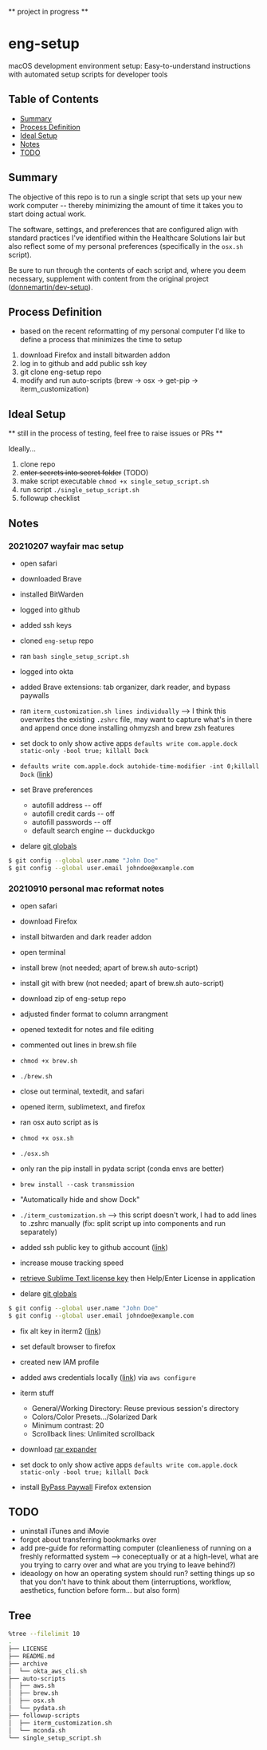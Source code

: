 ** project in progress **

# eng-setup
macOS development environment setup: Easy-to-understand instructions with automated setup scripts for developer tools

## Table of Contents

- [Summary](#summary)
- [Process Definition](#process-definition)
- [Ideal Setup](#setup)
- [Notes](#notes)
- [TODO](#todo)

## Summary

The objective of this repo is to run a single script that sets up your new work computer -- thereby minimizing the amount of time it takes you to start doing actual work. 

The software, settings, and preferences that are configured align with standard practices I've identified within the Healthcare Solutions lair but also reflect some of my personal preferences (specifically in the `osx.sh` script). 

Be sure to run through the contents of each script and, where you deem necessary, supplement with content from the original project ([donnemartin/dev-setup](https://github.com/donnemartin/dev-setup)).

## Process Definition
- based on the recent reformatting of my personal computer I'd like to define a process that minimizes the time to setup

1. download Firefox and install bitwarden addon
2. log in to github and add public ssh key
3. git clone eng-setup repo
4. modify and run auto-scripts (brew -> osx -> get-pip -> iterm_customization)

## Ideal Setup

** still in the process of testing, feel free to raise issues or PRs **

Ideally...

1. clone repo
2. ~~enter secrets into secret folder~~ (TODO)
3. make script executable `chmod +x single_setup_script.sh`
4. run script `./single_setup_script.sh`
5. followup checklist

## Notes
### 20210207 wayfair mac setup
- open safari
- downloaded Brave
- installed BitWarden
- logged into github
- added ssh keys
- cloned `eng-setup` repo
- ran `bash single_setup_script.sh`

- logged into okta
- added Brave extensions: tab organizer, dark reader, and bypass paywalls

- ran `iterm_customization.sh lines individually` --> I think this overwrites the existing `.zshrc` file, may want to capture what's in there and append once done installing ohmyzsh and brew zsh features

- set dock to only show active apps `defaults write com.apple.dock static-only -bool true; killall Dock`
- `defaults write com.apple.dock autohide-time-modifier -int 0;killall Dock` ([link](https://apple.stackexchange.com/questions/33600/how-can-i-make-auto-hide-show-for-the-dock-faster#34097))

- set Brave preferences
	- autofill address -- off
	- autofill credit cards -- off
	- autofill passwords -- off
	- default search engine -- duckduckgo

- delare [git globals](https://git-scm.com/book/en/v2/Getting-Started-First-Time-Git-Setup)
```bash
$ git config --global user.name "John Doe"
$ git config --global user.email johndoe@example.com
```

### 20210910 personal mac reformat notes
- open safari
- download Firefox
- install bitwarden and dark reader addon

- open terminal
- install brew 			(not needed; apart of brew.sh auto-script)
- install git with brew	(not needed; apart of brew.sh auto-script)

- download zip of eng-setup repo 
- adjusted finder format to column arrangment
- opened textedit for notes and file editing
- commented out lines in brew.sh file
- `chmod +x brew.sh`
- `./brew.sh`

- close out terminal, textedit, and safari
- opened iterm, sublimetext, and firefox

- ran osx auto script as is
- `chmod +x osx.sh`
- `./osx.sh`

- only ran the pip install in pydata script (conda envs are better)

- `brew install --cask transmission`
- "Automatically hide and show Dock"

- `./iterm_customization.sh` --> this script doesn't work, I had to add lines to .zshrc manually (fix: split script up into components and run separately)

- added ssh public key to github account ([link](https://docs.github.com/en/github/authenticating-to-github/connecting-to-github-with-ssh/adding-a-new-ssh-key-to-your-github-account))

- increase mouse tracking speed
- [retrieve Sublime Text license key](https://www.sublimetext.com/retrieve_key) then Help/Enter License in application

- delare [git globals](https://git-scm.com/book/en/v2/Getting-Started-First-Time-Git-Setup)
```bash
$ git config --global user.name "John Doe"
$ git config --global user.email johndoe@example.com
```

- fix alt key in iterm2 ([link](https://www.clairecodes.com/blog/2018-10-15-making-the-alt-key-work-in-iterm2/))

- set default browser to firefox

- created new IAM profile
- added aws credentials locally ([link](https://docs.aws.amazon.com/cli/latest/userguide/cli-configure-files.html)) via `aws configure`

- iterm stuff
	- General/Working Directory: Reuse previous session's directory
	- Colors/Color Presets.../Solarized Dark
	- Minimum contrast: 20
	- Scrollback lines: Unlimited scrollback

- download [rar expander](http://rarexpander.sourceforge.net/)
- set dock to only show active apps `defaults write com.apple.dock static-only -bool true; killall Dock`

- install [ByPass Paywall](https://github.com/iamadamdev/bypass-paywalls-chrome) Firefox extension

## TODO
- uninstall iTunes and iMovie
- forgot about transferring bookmarks over
- add pre-guide for reformatting computer (cleanlieness of running on a freshly reformatted system --> coneceptually or at a high-level, what are you trying to carry over and what are you trying to leave behind?)
- ideaology on how an operating system should run? setting things up so that you don't have to think about them (interruptions, workflow, aesthetics, function before form... but also form)

## Tree
```bash
%tree --filelimit 10
.
├── LICENSE
├── README.md
├── archive
│  └── okta_aws_cli.sh
├── auto-scripts
│  ├── aws.sh
│  ├── brew.sh
│  ├── osx.sh
│  └── pydata.sh
├── followup-scripts
│  ├── iterm_customization.sh
│  └── mconda.sh
└── single_setup_script.sh
```
